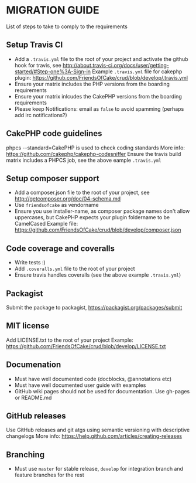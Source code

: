 # MIGRATION GUIDE

List of steps to take to comply to the requirements

## Setup Travis CI

- Add a `.travis.yml` file to the root of your project and activate the github hook for travis, see
http://about.travis-ci.org/docs/user/getting-started/#Step-one%3A-Sign-in
Example `.travis.yml` file for cakephp plugin: https://github.com/FriendsOfCake/crud/blob/develop/.travis.yml
- Ensure your matrix includes the PHP versions from the boarding requirements
- Ensure your matrix inlcudes the CakePHP versions from the boarding requirements
- Please keep Notifications: email as `false` to avoid spamming (perhaps add irc notifications?)

## CakePHP code guidelines

phpcs --standard=CakePHP is used to check coding standards
More info: https://github.com/cakephp/cakephp-codesniffer
Ensure the travis build matrix includes a PHPCS job, see the above eample `.travis.yml`

## Setup composer support

- Add a composer.json file to the root of your project, see http://getcomposer.org/doc/04-schema.md
- Use `friendsofcake` as vendorname
- Ensure you use installer-name, as composer package names don't allow uppercases, but CakePHP expects your
plugin foldername to be CamelCased
Example file: https://github.com/FriendsOfCake/crud/blob/develop/composer.json

## Code coverage and coveralls

- Write tests :)
- Add `.coveralls.yml` file to the root of your project
- Ensure travis handles coveralls (see the above example `.travis.yml`)

## Packagist

Submit the package to packagist, https://packagist.org/packages/submit

## MIT license

Add LICENSE.txt to the root of your project
Example: https://github.com/FriendsOfCake/crud/blob/develop/LICENSE.txt

## Documenation

- Must have well documented code (docblocks, @annotations etc)
- Must have well documented user guide with examples
- GitHub wiki pages should not be used for documentation. Use gh-pages or README.md

## GitHub releases

Use GitHub releases and git atgs using semantic versioning with descriptive changelogs
More info: https://help.github.com/articles/creating-releases

## Branching

- Must use `master` for stable release, `develop` for integration branch and feature branches for the rest
